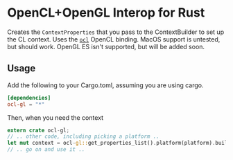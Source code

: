 # OpenCL+OpenGL Interop for Rust
Creates the `ContextProperties` that you pass to the ContextBuilder to set up the CL context.
Uses the [`ocl`](https://github.com/cogciprocate/ocl) OpenCL binding.
MacOS support is untested, but should work.
OpenGL ES isn't supported, but will be added soon.

## Usage
Add the following to your Cargo.toml, assuming you are using cargo.
```toml
[dependencies]
ocl-gl = "*"
```
Then, when you need the context
```rust
extern crate ocl-gl;
// .. other code, including picking a platform ..
let mut context = ocl-gl::get_properties_list().platform(platform).build().unwrap();
// .. go on and use it ..
```

